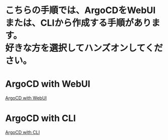 # こちらの手順では、ArgoCDをWebUIまたは、CLIから作成する手順があります。<br>好きな方を選択してハンズオンしてください。


# ArgoCD with WebUI

[ArgoCD with WebUI](https://github.com/cloudnativedaysjp/cnd-handson/blob/cnds2024/chapter07_argocd/README_webui.md "ArgoCD with WebUI")

# ArgoCD with CLI

[ArgoCD with CLI](https://github.com/cloudnativedaysjp/cnd-handson/blob/cnds2024/chapter07_argocd/README_cli.md "ArgoCD with CLI")
